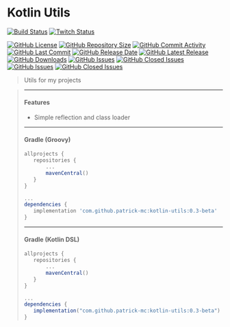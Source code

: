 # Kotlin Utils

[![Build Status](https://travis-ci.org/patrick-mc/kotlin-utils.svg?branch=master)](https://travis-ci.com/patrick-mc/kotlin-utils)
[![Twitch Status](https://img.shields.io/twitch/status/patrickkr)](https://twitch.tv/patrickkr)

[![GitHub License](https://img.shields.io/github/license/patrick-mc/kotlin-utils)](https://github.com/patrick-mc/kotlin-utils/blob/master/LICENSE)
[![GitHub Repository Size](https://img.shields.io/github/repo-size/patrick-mc/kotlin-utils)](https://github.com/patrick-mc/kotlin-utils)
[![GitHub Commit Activity](https://img.shields.io/github/commit-activity/w/patrick-mc/kotlin-utils)](https://github.com/patrick-mc/kotlin-utils/commits)
[![GitHub Last Commit](https://img.shields.io/github/last-commit/patrick-mc/kotlin-utils)](https://github.com/patrick-mc/kotlin-utils/commits)
[![GitHub Release Date](https://img.shields.io/github/release-date/patrick-mc/kotlin-utils)](https://github.com/patrick-mc/kotlin-utils/releases)
[![GitHub Latest Release](https://img.shields.io/github/v/release/patrick-mc/kotlin-utils)](https://github.com/patrick-mc/kotlin-utils/releases)
[![GitHub Downloads](https://img.shields.io/github/downloads/patrick-mc/kotlin-utils/total)](https://github.com/patrick-mc/kotlin-utils/releases)
[![GitHub Issues](https://img.shields.io/github/issues-raw/patrick-mc/kotlin-utils)](https://github.com/patrick-mc/kotlin-utils/issues?q=is%3Aissue+is%3Aopen)
[![GitHub Closed Issues](https://img.shields.io/github/issues-closed-raw/patrick-mc/kotlin-utils)](https://github.com/patrick-mc/kotlin-utils/issues?q=is%3Aissue+is%3Aclosed)
[![GitHub Issues](https://img.shields.io/github/issues-pr-raw/patrick-mc/kotlin-utils)](https://github.com/patrick-mc/kotlin-utils/pulls?q=is%3Apr+is%3Aopen)
[![GitHub Closed Issues](https://img.shields.io/github/issues-pr-closed-raw/patrick-mc/kotlin-utils)](https://github.com/patrick-mc/kotlin-utils/pulls?q=is%3Apr+is%3Aclosed)

> Utils for my projects

> ---
> #### Features
> - Simple reflection and class loader
> ---
> #### Gradle (Groovy)
>```groovy
>allprojects {
>    repositories {
>        ...
>        mavenCentral()
>    }
>}
>
>...
>dependencies {
>    implementation 'com.github.patrick-mc:kotlin-utils:0.3-beta'
>}
>```
> ---
> #### Gradle (Kotlin DSL)
>```groovy
>allprojects {
>    repositories {
>        ...
>        mavenCentral()
>    }
>}
>
>...
>dependencies {
>    implementation("com.github.patrick-mc:kotlin-utils:0.3-beta")
>}
>```